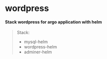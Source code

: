 # wordpress
#### Stack wordpress for argo application with helm

> Stack:
>  - mysql-helm
>  - wordpress-helm
>  - adminer-helm
